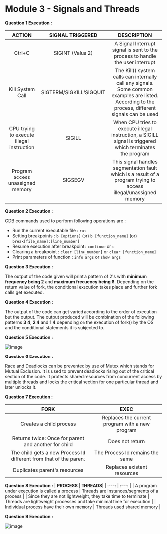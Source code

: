 # Module 3 - Signals and Threads

**Question 1 Execution :**

| **ACTION** | **SIGNAL TRIGGERED** | **DESCRIPTION** |
| :---:      | :---:                | :---:           |
| Ctrl+C | SIGINT (Value 2) | A Signal Interrupt signal is sent to the process to handle the user interrupt |
| Kill System Call | SIGTERM/SIGKILL/SIGQUIT | The Kill() system calls can internally call any signals. Some common examples are listed. According to the process, different signals can be used |
| CPU trying to execute illegal instruction | SIGILL | When CPU tries to execute illegal instruction, a SIGILL signal is triggered which terminates the program |
| Program access unassigned memory | SIGSEGV | This signal handles segmentation fault which is a result of a program trying to access illegal/unassigned memory |

**Question 2 Execution :**

GDB commands used to perform following operations are :
- Run the current executable file : `run`
- Setting breakpoints : `b [options]` (or) `b [function_name]` (or) `break[file_name]:[line_number]`
- Resume execution after breakpoint : `continue` or `c`
- Clearing a breakpoint : `clear [line_number]` or `clear [function_name]`
- Print parameters of function : `info args` or `show args`

**Question 3 Execution :**

The output of the code given will print a pattern of 2's with **minimum frequency being 2** and **maximum frequency being 6**. Depending on the return value of fork, the conditional execution takes place and further fork calls get executed.

**Question 4 Execution :**

The output of the code can get varied according to the order of execution but the output. The output produced will be combination of the following patterns **3 4**, **2 4** and **1 4** depending on the execution of fork() by the OS and the conditional statements it is subjected to.

**Question 5 Execution :**

![image](https://github.com/user-attachments/assets/70d25487-b895-4c4a-a38e-a5dd4f8a304d)

**Question 6 Execution :**

Race and Deadlocks can be prevented by use of Mutex which stands for Mutual Exclusion. It is used to prevent deadlocks rising out of the critical section of the code. It protects shared resources from concurrent access by multiple threads and locks the critical section for one particular thread and later unlocks it.

**Question 7 Execution :**

| **FORK** | **EXEC**|
|   :---:  |   :---: |
|Creates a child process | Replaces the current program with a new program |
| Returns twice: Once for parent and another for child | Does not return |
| The child gets a new Process Id different from that of the parent | The Process Id remains the same |
| Duplicates parent's resources | Replaces existent resources |

**Question 8 Execution :**
| **PROCESS** | **THREADS**|
|   :---:     |   :---:    |
| A program under execution is called a process | Threads are instances/segments of a process |
| Since they are not lightweight, they take time to terminate | Threads are lightweight processes and take minimal time for execution |
| Individual process have their own memory | Threads used shared memory |

**Question 9 Execution :**

![image](https://github.com/user-attachments/assets/7448c291-a45c-4e1d-84a6-4b751bbd6834)
